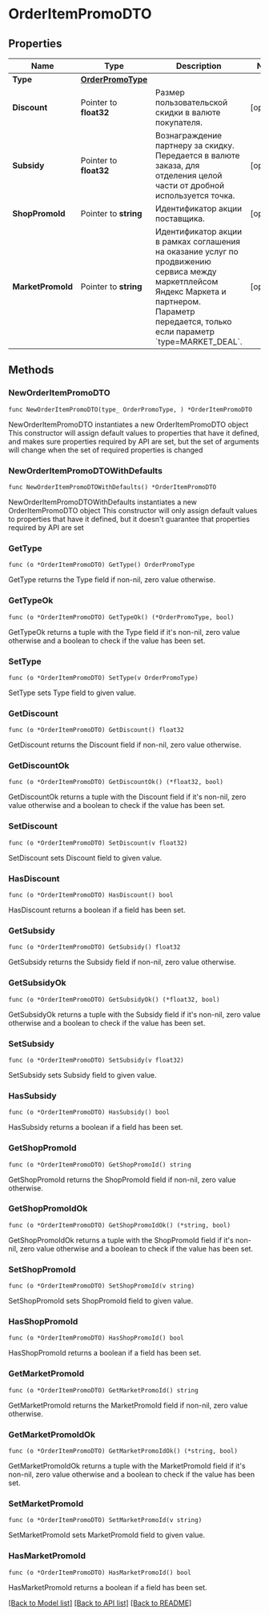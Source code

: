 # OrderItemPromoDTO

## Properties

Name | Type | Description | Notes
------------ | ------------- | ------------- | -------------
**Type** | [**OrderPromoType**](OrderPromoType.md) |  | 
**Discount** | Pointer to **float32** | Размер пользовательской скидки в валюте покупателя.  | [optional] 
**Subsidy** | Pointer to **float32** | Вознаграждение партнеру за скидку.  Передается в валюте заказа, для отделения целой части от дробной используется точка.  | [optional] 
**ShopPromoId** | Pointer to **string** | Идентификатор акции поставщика.  | [optional] 
**MarketPromoId** | Pointer to **string** | Идентификатор акции в рамках соглашения на оказание услуг по продвижению сервиса между маркетплейсом Яндекс Маркета и партнером.  Параметр передается, только если параметр &#x60;type&#x3D;MARKET_DEAL&#x60;.  | [optional] 

## Methods

### NewOrderItemPromoDTO

`func NewOrderItemPromoDTO(type_ OrderPromoType, ) *OrderItemPromoDTO`

NewOrderItemPromoDTO instantiates a new OrderItemPromoDTO object
This constructor will assign default values to properties that have it defined,
and makes sure properties required by API are set, but the set of arguments
will change when the set of required properties is changed

### NewOrderItemPromoDTOWithDefaults

`func NewOrderItemPromoDTOWithDefaults() *OrderItemPromoDTO`

NewOrderItemPromoDTOWithDefaults instantiates a new OrderItemPromoDTO object
This constructor will only assign default values to properties that have it defined,
but it doesn't guarantee that properties required by API are set

### GetType

`func (o *OrderItemPromoDTO) GetType() OrderPromoType`

GetType returns the Type field if non-nil, zero value otherwise.

### GetTypeOk

`func (o *OrderItemPromoDTO) GetTypeOk() (*OrderPromoType, bool)`

GetTypeOk returns a tuple with the Type field if it's non-nil, zero value otherwise
and a boolean to check if the value has been set.

### SetType

`func (o *OrderItemPromoDTO) SetType(v OrderPromoType)`

SetType sets Type field to given value.


### GetDiscount

`func (o *OrderItemPromoDTO) GetDiscount() float32`

GetDiscount returns the Discount field if non-nil, zero value otherwise.

### GetDiscountOk

`func (o *OrderItemPromoDTO) GetDiscountOk() (*float32, bool)`

GetDiscountOk returns a tuple with the Discount field if it's non-nil, zero value otherwise
and a boolean to check if the value has been set.

### SetDiscount

`func (o *OrderItemPromoDTO) SetDiscount(v float32)`

SetDiscount sets Discount field to given value.

### HasDiscount

`func (o *OrderItemPromoDTO) HasDiscount() bool`

HasDiscount returns a boolean if a field has been set.

### GetSubsidy

`func (o *OrderItemPromoDTO) GetSubsidy() float32`

GetSubsidy returns the Subsidy field if non-nil, zero value otherwise.

### GetSubsidyOk

`func (o *OrderItemPromoDTO) GetSubsidyOk() (*float32, bool)`

GetSubsidyOk returns a tuple with the Subsidy field if it's non-nil, zero value otherwise
and a boolean to check if the value has been set.

### SetSubsidy

`func (o *OrderItemPromoDTO) SetSubsidy(v float32)`

SetSubsidy sets Subsidy field to given value.

### HasSubsidy

`func (o *OrderItemPromoDTO) HasSubsidy() bool`

HasSubsidy returns a boolean if a field has been set.

### GetShopPromoId

`func (o *OrderItemPromoDTO) GetShopPromoId() string`

GetShopPromoId returns the ShopPromoId field if non-nil, zero value otherwise.

### GetShopPromoIdOk

`func (o *OrderItemPromoDTO) GetShopPromoIdOk() (*string, bool)`

GetShopPromoIdOk returns a tuple with the ShopPromoId field if it's non-nil, zero value otherwise
and a boolean to check if the value has been set.

### SetShopPromoId

`func (o *OrderItemPromoDTO) SetShopPromoId(v string)`

SetShopPromoId sets ShopPromoId field to given value.

### HasShopPromoId

`func (o *OrderItemPromoDTO) HasShopPromoId() bool`

HasShopPromoId returns a boolean if a field has been set.

### GetMarketPromoId

`func (o *OrderItemPromoDTO) GetMarketPromoId() string`

GetMarketPromoId returns the MarketPromoId field if non-nil, zero value otherwise.

### GetMarketPromoIdOk

`func (o *OrderItemPromoDTO) GetMarketPromoIdOk() (*string, bool)`

GetMarketPromoIdOk returns a tuple with the MarketPromoId field if it's non-nil, zero value otherwise
and a boolean to check if the value has been set.

### SetMarketPromoId

`func (o *OrderItemPromoDTO) SetMarketPromoId(v string)`

SetMarketPromoId sets MarketPromoId field to given value.

### HasMarketPromoId

`func (o *OrderItemPromoDTO) HasMarketPromoId() bool`

HasMarketPromoId returns a boolean if a field has been set.


[[Back to Model list]](../README.md#documentation-for-models) [[Back to API list]](../README.md#documentation-for-api-endpoints) [[Back to README]](../README.md)


